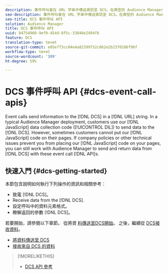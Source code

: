 ```yaml
---
description: 事件呼叫會在 URL 字串中傳送資訊至 DCS。在典型的 Audience Manager 部署中，客戶會使用我們的JavaScript 資料收集代碼 (DIL) 將資料傳送至 DCS。不過，有時客戶無法將 JavaScript 程式碼放在其頁面上。如果因為公司原則或其他技術問題，使得您無法將我們的 JavaScript 程式碼放在您的頁面上，您仍可以使用 Audience Manager，以利用這些事件呼叫 API 傳送和從 DCS 傳回資料。
seo-description: 事件呼叫會在 URL 字串中傳送資訊至 DCS。在典型的 Audience Manager 部署中，客戶會使用我們的JavaScript 資料收集代碼 (DIL) 將資料傳送至 DCS。不過，有時客戶無法將 JavaScript 程式碼放在其頁面上。如果因為公司原則或其他技術問題，使得您無法將我們的 JavaScript 程式碼放在您的頁面上，您仍可以使用 Audience Manager，以利用這些事件呼叫 API 傳送和從 DCS 傳回資料。
seo-title: DCS 事件呼叫 API
solution: Audience Manager
title: DCS 事件呼叫 API
uuid: 84754960-9ef0-454d-8f5c-33846e2494f6
feature: DCS
translation-type: tm+mt
source-git-commit: e05eff3cc04e4a82399752c862e2b2370286f96f
workflow-type: tm+mt
source-wordcount: '309'
ht-degree: 59%

---
```



# DCS 事件呼叫 API {#dcs-event-call-apis}

Event calls send information to the [!DNL DCS] in a [!DNL URL] string. In a typical Audience Manager deployment, customers use our [!DNL JavaScript] data collection code ([!UICONTROL DIL]) to send data to the [!DNL DCS]. However, sometimes customers cannot put our [!DNL JavaScript] code on their pages. If company policies or other technical issues prevent you from placing our [!DNL JavaScript] code on your pages, you can still work with Audience Manager to send and return data from [!DNL DCS] with these event call [!DNL API]s.

## 快速入門 {#dcs-getting-started}

本節包含說明如何執行下列操作的資訊和相關參考：

* 致電 [!DNL DCS]。
* Receive data from the [!DNL DCS].
* 設定呼叫中的資料元素格式。
* 瞭解返回的參數 [!DNL DCS]。

若要開始，請參閱以下章節。 從將資 [料傳送至DCS開始](../../../api/dcs-intro/dcs-event-calls/dcs-url-send.md)。 之後，繼續從 [DCS接收資料](../../../api/dcs-intro/dcs-event-calls/dcs-url-receive.md)。

* [將資料傳送至 DCS](dcs-url-send.md)
* [接收來自 DCS 的資料](dcs-url-receive.md)

>[!MORELIKETHIS]
>
>* [DCS API 參考](../../../api/dcs-intro/dcs-api-reference/dcs-api-methods.md)

